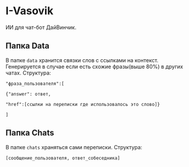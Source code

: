 # I-Vasovik

ИИ для чат-бот ДайВинчик.



## Папка Data

В папке `data` хранится связки слов с ссылками на контекст. Генерируется в случае если есть схожие фразы(выше 80%) в других чатах.
Структура:

`"фраза_пользователя":[`

`{"answer": ответ,`

`"href":[ссылки на переписки где использовалось это слово]}`

`]`

## Папка Chats

В папке `chats` храняться сами переписки. Структура:

`[сообщение_пользователя, ответ_собеседника]`
